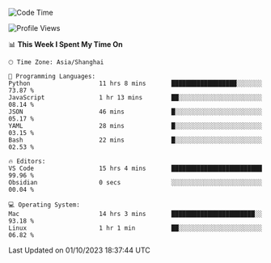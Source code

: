 <!--START_SECTION:waka-->
![Code Time](http://img.shields.io/badge/Code%20Time-194%20hrs%2043%20mins-blue)

![Profile Views](http://img.shields.io/badge/Profile%20Views-1-blue)

📊 **This Week I Spent My Time On** 

```text
🕑︎ Time Zone: Asia/Shanghai

💬 Programming Languages: 
Python                   11 hrs 8 mins       ██████████████████░░░░░░░   73.87 % 
JavaScript               1 hr 13 mins        ██░░░░░░░░░░░░░░░░░░░░░░░   08.14 % 
JSON                     46 mins             █░░░░░░░░░░░░░░░░░░░░░░░░   05.17 % 
YAML                     28 mins             █░░░░░░░░░░░░░░░░░░░░░░░░   03.15 % 
Bash                     22 mins             █░░░░░░░░░░░░░░░░░░░░░░░░   02.53 % 

🔥 Editors: 
VS Code                  15 hrs 4 mins       █████████████████████████   99.96 % 
Obsidian                 0 secs              ░░░░░░░░░░░░░░░░░░░░░░░░░   00.04 % 

💻 Operating System: 
Mac                      14 hrs 3 mins       ███████████████████████░░   93.18 % 
Linux                    1 hr 1 min          ██░░░░░░░░░░░░░░░░░░░░░░░   06.82 % 
```


 Last Updated on 01/10/2023 18:37:44 UTC
<!--END_SECTION:waka-->